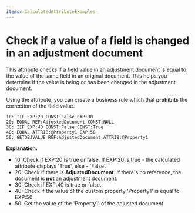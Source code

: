 ```yaml
---
items: CalculatedAttributeExamples
---
```


# Check if a value of a field is changed in an adjustment document

This attribute checks if a field value in an adjustment document is equal to the value of the same field in an original document. This helps you determine if the value is being or has been changed in the adjustment document. 

Using the attribute, you can create a business rule which that **prohibits** the correction of the field value.

```
10: IIF EXP:20 CONST:False EXP:30
20: EQUAL REF:AdjustedDocument CONST:NULL                                  
30: IIF EXP:40 CONST:False CONST:True      
40: EQUAL ATTRIB:@Property1 EXP:50                              
50: GETOBJVALUE REF:AdjustedDocument ATTRIB:@Property1                     
```

**Explanation:**

- 10: Check if EXP:20 is true or false. If EXP:20 is true - the calculated attribute displays 'True', else - 'False'.
- 20: Check if there is **AdjustedDocument**. If there's no reference, the document is **not** an adjustment document.
- 30: Check if EXP:40 is true or false.
- 40: Check if the value of the custom property 'Property1' is equal to EXP:50.
- 50: Get the value of the 'Property1' of the adjusted document.
